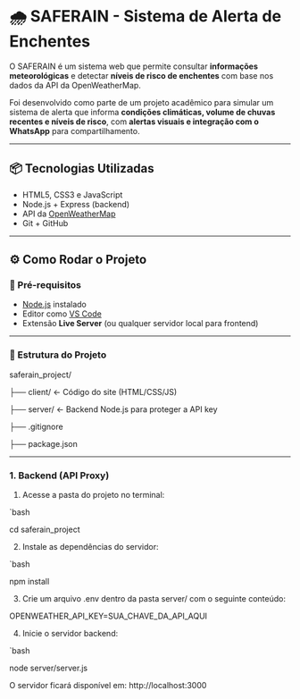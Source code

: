 # 🌧️ SAFERAIN - Sistema de Alerta de Enchentes

O SAFERAIN é um sistema web que permite consultar **informações meteorológicas** e detectar **níveis de risco de enchentes** com base nos dados da API da OpenWeatherMap.

Foi desenvolvido como parte de um projeto acadêmico para simular um sistema de alerta que informa **condições climáticas, volume de chuvas recentes e níveis de risco**, com **alertas visuais e integração com o WhatsApp** para compartilhamento.

---

## 📦 Tecnologias Utilizadas

- HTML5, CSS3 e JavaScript
- Node.js + Express (backend)
- API da [OpenWeatherMap](https://openweathermap.org/)
- Git + GitHub

---

## ⚙️ Como Rodar o Projeto

### 🔁 Pré-requisitos

- [Node.js](https://nodejs.org/) instalado
- Editor como [VS Code](https://code.visualstudio.com/)
- Extensão **Live Server** (ou qualquer servidor local para frontend)

---

### 📁 Estrutura do Projeto

saferain_project/

├── client/ ← Código do site (HTML/CSS/JS)

├── server/ ← Backend Node.js para proteger a API key

├── .gitignore

├── package.json


---

### 1. Backend (API Proxy)

1. Acesse a pasta do projeto no terminal:

`bash

cd saferain_project

2. Instale as dependências do servidor:

`bash

npm install

3. Crie um arquivo .env dentro da pasta server/ com o seguinte conteúdo:

OPENWEATHER_API_KEY=SUA_CHAVE_DA_API_AQUI

4. Inicie o servidor backend:

`bash

node server/server.js

O servidor ficará disponível em: http://localhost:3000
